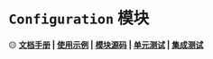 # `Configuration` 模块

🟡 **[文档手册](https://gitee.com/dotnetchina/Furion/tree/experimental/handbook/Configuration) | [使用示例](https://gitee.com/dotnetchina/Furion/tree/experimental/samples/Furion.ConfigurationSamples) | [模块源码](https://gitee.com/dotnetchina/Furion/tree/experimental/framework/Furion/Configuration) | [单元测试](https://gitee.com/dotnetchina/Furion/tree/experimental/tests/Furion.UnitTests/ConfigurationTests) | [集成测试](https://gitee.com/dotnetchina/Furion/tree/experimental/tests/Furion.IntegrationTests/ConfigurationTests)**
